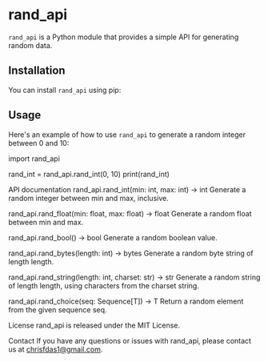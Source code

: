 # rand_api

`rand_api` is a Python module that provides a simple API for generating random data.

## Installation

You can install `rand_api` using pip:


## Usage

Here's an example of how to use `rand_api` to generate a random integer between 0 and 10:


import rand_api

rand_int = rand_api.rand_int(0, 10)
print(rand_int)

API documentation
rand_api.rand_int(min: int, max: int) -> int
Generate a random integer between min and max, inclusive.

rand_api.rand_float(min: float, max: float) -> float
Generate a random float between min and max.

rand_api.rand_bool() -> bool
Generate a random boolean value.

rand_api.rand_bytes(length: int) -> bytes
Generate a random byte string of length length.

rand_api.rand_string(length: int, charset: str) -> str
Generate a random string of length length, using characters from the charset string.

rand_api.rand_choice(seq: Sequence[T]) -> T
Return a random element from the given sequence seq.

License
rand_api is released under the MIT License.

Contact
If you have any questions or issues with rand_api, please contact us at chrisfdas1@gmail.com.